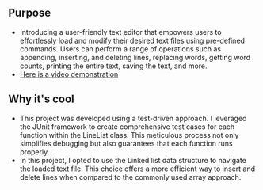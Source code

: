 ## Purpose

- Introducing a user-friendly text editor that empowers users to effortlessly load and modify their desired text files using pre-defined commands. Users can perform a range of operations such as appending, inserting, and deleting lines, replacing words, getting word counts, printing the entire text, saving the text, and more.
- [Here is a video demonstration](https://youtu.be/A7TEMxs-6_4)

## Why it's cool

- This project was developed using a test-driven approach. I leveraged the JUnit framework to create comprehensive test cases for each function within the LineList class. This meticulous process not only simplifies debugging but also guarantees that each function runs properly.
- In this project, I opted to use the Linked list data structure to navigate the loaded text file. This choice offers a more efficient way to insert and delete lines when compared to the commonly used array approach.